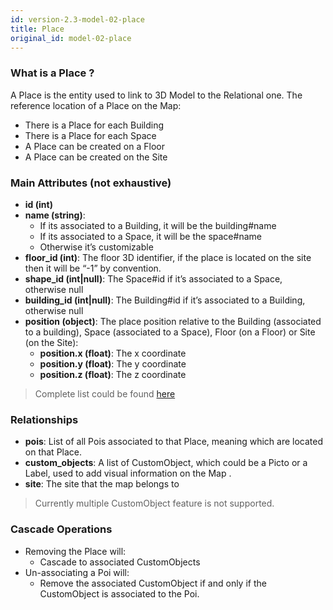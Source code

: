 ```yaml
---
id: version-2.3-model-02-place
title: Place
original_id: model-02-place
---
```


### What is a Place ?

A Place is the entity used to link to 3D Model to the Relational one.
The reference location of a Place on the Map:

- There is a Place for each Building
- There is a Place for each Space
- A Place can be created on a Floor
- A Place can be created on the Site

### Main Attributes (not exhaustive)

- **id (int)**
- **name (string)**:
    - If its associated to a Building, it will be the building#name
    - If its associated to a Space, it will be the space#name
    - Otherwise it’s customizable
- **floor_id (int)**: The floor 3D identifier, if the place is located on
the site then it will be “-1” by convention.
- **shape_id (int|null)**: The Space#id if it’s associated to a Space,
otherwise null
- **building_id (int|null)**: The Building#id if it’s associated to a
Building, otherwise null
- **position (object)**: The place position relative to the Building
(associated to a building), Space (associated to a Space), Floor
(on a Floor) or Site (on the Site):
    - **position.x (float)**: The x coordinate
    - **position.y (float)**: The y coordinate
    - **position.z (float)**: The z coordinate

> Complete list could be found [here](reference-02-place.md)

### Relationships

- **pois**: List of all Pois associated to that Place, meaning which are
located on that Place.
- **custom_objects**: A list of CustomObject, which could be a Picto or a
Label, used to add visual information on the Map .
- **site**: The site that the map belongs to

> Currently multiple CustomObject feature is not supported.

### Cascade Operations

- Removing the Place will:
    - Cascade to associated CustomObjects
- Un-associating a Poi will:
    - Remove the associated CustomObject if and only if the CustomObject
is associated to the Poi.
